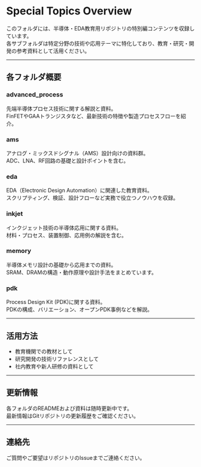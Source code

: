 # Special Topics Overview

このフォルダには、半導体・EDA教育用リポジトリの特別編コンテンツを収録しています。  
各サブフォルダは特定分野の技術や応用テーマに特化しており、教育・研究・開発の参考資料として活用ください。

---

## 各フォルダ概要

### advanced_process  
先端半導体プロセス技術に関する解説と資料。  
FinFETやGAAトランジスタなど、最新技術の特徴や製造プロセスフローを紹介。

### ams  
アナログ・ミックスドシグナル（AMS）設計向けの資料群。  
ADC、LNA、RF回路の基礎と設計ポイントを含む。

### eda  
EDA（Electronic Design Automation）に関連した教育資料。  
スクリプティング、検証、設計フローなど実務で役立つノウハウを収録。

### inkjet  
インクジェット技術の半導体応用に関する資料。  
材料・プロセス、装置制御、応用例の解説を含む。

### memory  
半導体メモリ設計の基礎から応用までの資料。  
SRAM、DRAMの構造・動作原理や設計手法をまとめています。

### pdk  
Process Design Kit (PDK)に関する資料。  
PDKの構成、バリエーション、オープンPDK事例などを解説。

---

## 活用方法

- 教育機関での教材として  
- 研究開発の技術リファレンスとして  
- 社内教育や新人研修の資料として

---

## 更新情報

各フォルダのREADMEおよび資料は随時更新中です。  
最新情報はGitリポジトリの更新履歴をご確認ください。

---

## 連絡先

ご質問やご要望はリポジトリのIssueまでご連絡ください。
